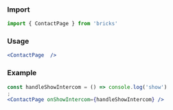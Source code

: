 ### Import

```js static
import { ContactPage } from 'bricks'
```

### Usage

```jsx static
<ContactPage  />
```

### Example

```jsx
const handleShowIntercom = () => console.log('show')
;
<ContactPage onShowIntercom={handleShowIntercom} />
```
